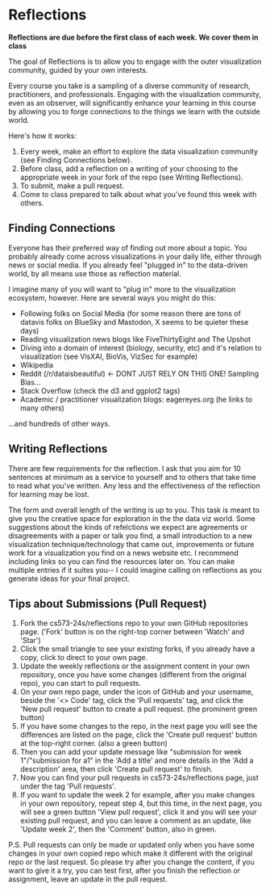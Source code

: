 # Reflections

**Reflections are due **before** the first class of each week. We cover them in class**

The goal of Reflections is to allow you to engage with the outer visualization community, guided by your own interests.

Every course you take is a sampling of a diverse community of research, practitioners, and professionals.
Engaging with the visualization community, even as an observer, will significantly enhance your learning in this course by allowing you to forge connections to the things we learn with the outside world.

Here's how it works:

1. Every week, make an effort to explore the data visualization community (see Finding Connections below).
2. Before class, add a reflection on a writing of your choosing to the appropriate week in your fork of the repo (see Writing Reflections).
3. To submit, make a pull request.
4. Come to class prepared to talk about what you've found this week with others.

## Finding Connections

Everyone has their preferred way of finding out more about a topic.
You probably already come across visualizations in your daily life, either through news or social media.
If you already feel "plugged in" to the data-driven world, by all means use those as reflection material.

I imagine many of you will want to "plug in" more to the visualization ecosystem, however.
Here are several ways you might do this: 

- Following folks on Social Media (for some reason there are tons of datavis folks on BlueSky and Mastodon, X seems to be quieter these days) 
- Reading visualization news blogs like FiveThirtyEight and The Upshot
- Diving into a domain of interest (biology, security, etc) and it's relation to visualization (see VisXAI, BioVis, VizSec for example)
- Wikipedia
- Reddit (/r/dataisbeautiful) <- DONT JUST RELY ON THIS ONE! Sampling Bias...
- Stack Overflow (check the d3 and ggplot2 tags)
- Academic / practitioner visualization blogs: eagereyes.org (he links to many others)

...and hundreds of other ways.

## Writing Reflections

There are few requirements for the reflection. 
I ask that you aim for 10 sentences at minimum as a service to yourself and to others that take time to read what you've written. 
Any less and the effectiveness of the reflection for learning may be lost.

The form and overall length of the writing is up to you. 
This task is meant to give you the creative space for exploration in the the data viz world. Some suggestions about the kinds of refelctions we expect are agreements or disagreements with a paper or talk you find, a small introduction to a new visualization technique/technology that came out, improvements or future work for a visualization you find on a news website etc. 
I recommend including links so you can find the resources later on.
You can make multiple entries if it suites you-- I could imagine calling on reflections as you generate ideas for your final project.

## Tips about Submissions (Pull Request)

1. Fork the cs573-24s/reflections repo to your own GitHub repositories page. ('Fork' button is on the right-top corner between 'Watch' and 'Star')
2. Click the small triangle to see your existing forks, if you already have a copy, click to direct to your own page.
3. Update the weekly reflections or the assignment content in your own repository, once you have some changes (different from the original repo), you can start to pull requests.
4. On your own repo page, under the icon of GitHub and your username, beside the '<> Code' tag, click the 'Pull requests' tag, and click the 'New pull request' button to create a pull request. (the prominent green button)
5. If you have some changes to the repo, in the next page you will see the differences are listed on the page, click the 'Create pull request' button at the top-right corner. (also a green button)
6. Then you can add your update message like "submission for week 1"/"submission for a1" in the 'Add a title' and more details in the 'Add a description' area, then click 'Create pull request' to finish.
7. Now you can find your pull requests in cs573-24s/reflections page, just under the tag 'Pull requests'.
8. If you want to update the week 2 for example, after you make changes in your own repository, repeat step 4, but this time, in the next page, you will see a green button 'View pull request', click it and you will see your existing pull request, and you can leave a comment as an update, like 'Update week 2', then the 'Comment' button, also in green.

P.S. 
Pull requests can only be made or updated only when you have some changes in your own copied repo which make it different with the original repo or the last request. So please try after you change the content, if you want to give it a try, you can test first, after you finish the reflection or assignment, leave an update in the pull request.

